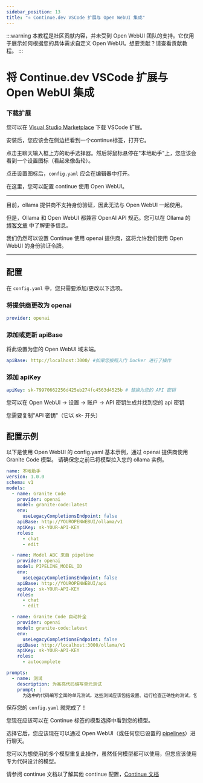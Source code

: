 ```yaml
---
sidebar_position: 13
title: "⚛️ Continue.dev VSCode 扩展与 Open WebUI 集成"
---
```


:::warning
本教程是社区贡献内容，并未受到 Open WebUI 团队的支持。它仅用于展示如何根据您的具体需求自定义 Open WebUI。想要贡献？请查看贡献教程。
:::

# 将 Continue.dev VSCode 扩展与 Open WebUI 集成

### 下载扩展

您可以在 [Visual Studio Marketplace](https://marketplace.visualstudio.com/items?itemName=Continue.continue) 下载 VSCode 扩展。

安装后，您应该会在侧边栏看到一个continue标签，打开它。

点击主聊天输入框上方的助手选择器。然后将鼠标悬停在"本地助手"上，您应该会看到一个设置图标（看起来像齿轮）。

点击设置图标后，`config.yaml` 应会在编辑器中打开。

在这里，您可以配置 continue 使用 Open WebUI。

---

目前，ollama 提供商不支持身份验证，因此无法与 Open WebUI 一起使用。

但是，Ollama 和 Open WebUI 都兼容 OpenAI API 规范。您可以在 Ollama 的 [博客文章](https://ollama.com/blog/openai-compatibility) 中了解更多信息。

我们仍然可以设置 Continue 使用 openai 提供商，这将允许我们使用 Open WebUI 的身份验证令牌。

---

## 配置

在 `config.yaml` 中，您只需要添加/更改以下选项。

### 将提供商更改为 openai

```yaml
provider: openai
```

### 添加或更新 apiBase

将此设置为您的 Open WebUI 域末端。

```yaml
apiBase: http://localhost:3000/ #如果您按照入门 Docker 进行了操作
```

### 添加 apiKey

```yaml
apiKey: sk-79970662256d425eb274fc4563d4525b # 替换为您的 API 密钥
```

您可以在 Open WebUI -> 设置 -> 账户 -> API 密钥生成并找到您的 api 密钥

您需要复制"API 密钥"（它以 sk- 开头）

## 配置示例

以下是使用 Open WebUI 的 config.yaml 基本示例，通过 openai 提供商使用 Granite Code 模型。
请确保您之前已将模型拉入您的 ollama 实例。

```yaml
name: 本地助手
version: 1.0.0
schema: v1
models:
  - name: Granite Code
    provider: openai
    model: granite-code:latest
    env:
      useLegacyCompletionsEndpoint: false
    apiBase: http://YOUROPENWEBUI/ollama/v1
    apiKey: sk-YOUR-API-KEY
    roles:
      - chat
      - edit

  - name: Model ABC 来自 pipeline
    provider: openai
    model: PIPELINE_MODEL_ID
    env:
      useLegacyCompletionsEndpoint: false
    apiBase: http://YOUROPENWEBUI/api
    apiKey: sk-YOUR-API-KEY
    roles:
      - chat
      - edit

  - name: Granite Code 自动补全
    provider: openai
    model: granite-code:latest
    env:
      useLegacyCompletionsEndpoint: false
    apiBase: http://localhost:3000/ollama/v1
    apiKey: sk-YOUR-API-KEY
    roles:
      - autocomplete

prompts:
  - name: 测试
    description: 为高亮代码编写单元测试
    prompt: |
      为选中的代码编写全面的单元测试。这些测试应该包括设置、运行检查正确性的测试，包括重要的边界情况，以及拆除过程。确保测试完整且精确。仅将测试作为聊天输出，不编辑任何文件。
```

保存您的 `config.yaml` 就完成了！

您现在应该可以在 Continue 标签的模型选择中看到您的模型。

选择它后，您应该现在可以通过 Open WebUI（或任何您已设置的 [pipelines](/pipelines)）进行聊天。

您可以为想使用的多个模型重复此操作，虽然任何模型都可以使用，但您应该使用专为代码设计的模型。

请参阅 continue 文档以了解其他 continue 配置，[Continue 文档](https://docs.continue.dev/reference/Model%20Providers/openai)
